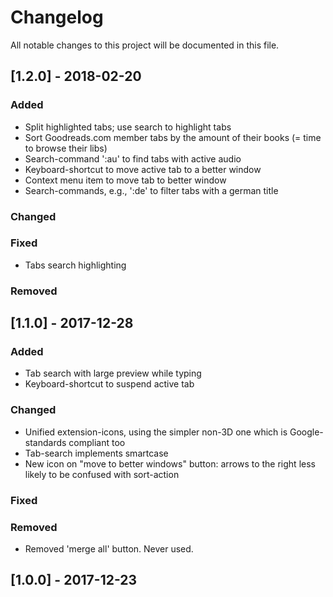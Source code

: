 # Changelog

All notable changes to this project will be documented in this file.


## [1.2.0] - 2018-02-20
### Added
- Split highlighted tabs; use search to highlight tabs
- Sort Goodreads.com member tabs by the amount of their books (= time to browse their libs)
- Search-command ':au' to find tabs with active audio
- Keyboard-shortcut to move active tab to a better window
- Context menu item to move tab to better window
- Search-commands, e.g., ':de' to filter tabs with a german title

### Changed

### Fixed
- Tabs search highlighting

### Removed


## [1.1.0] - 2017-12-28
### Added
- Tab search with large preview while typing
- Keyboard-shortcut to suspend active tab

### Changed
- Unified extension-icons, using the simpler non-3D one which is Google-standards compliant too
- Tab-search implements smartcase
- New icon on "move to better windows" button: arrows to the right less likely to be confused with sort-action

### Fixed

### Removed
- Removed 'merge all' button. Never used.


## [1.0.0] - 2017-12-23


